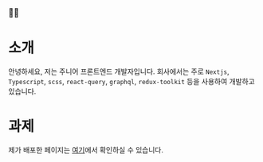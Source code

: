 ### 👋🏻

# 소개
안녕하세요, 저는 주니어 프론트엔드 개발자입니다.
회사에서는 주로 `Nextjs`, `Typescript`, `scss`, `react-query`, `graphql`, `redux-toolkit` 등을 사용하여 개발하고 있습니다.

# 과제
제가 배포한 페이지는 [여기](https://zubetcha.github.io/wanted-pre-onboarding-challenge-fe-2/global.html)에서 확인하실 수 있습니다.
